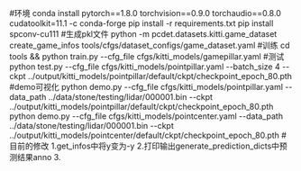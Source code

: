#环境
conda install pytorch==1.8.0 torchvision==0.9.0 torchaudio==0.8.0 cudatoolkit=11.1 -c conda-forge
pip install -r  requirements.txt
pip install spconv-cu111
#生成pkl文件
python -m pcdet.datasets.kitti.game_dataset create_game_infos tools/cfgs/dataset_configs/game_dataset.yaml
#训练
cd tools && python train.py --cfg_file cfgs/kitti_models/gamepillar.yaml
#测试
python test.py --cfg_file cfgs/kitti_models/pointpillar.yaml --batch_size 4 --ckpt ../output/kitti_models/pointpillar/default/ckpt/checkpoint_epoch_80.pth
#demo可视化
python demo.py --cfg_file cfgs/kitti_models/pointpillar.yaml  --data_path ../data/stone/testing/lidar/000001.bin --ckpt ../output/kitti_models/pointpillar/default/ckpt/checkpoint_epoch_80.pth
python demo.py --cfg_file cfgs/kitti_models/pointcenter.yaml  --data_path ../data/stone/testing/lidar/000001.bin --ckpt ../output/kitti_models/pointcenter/default/ckpt/checkpoint_epoch_80.pth
#目前的修改
1.get_infos中将y变为-y
2.打印输出generate_prediction_dicts中预测结果anno
3.
